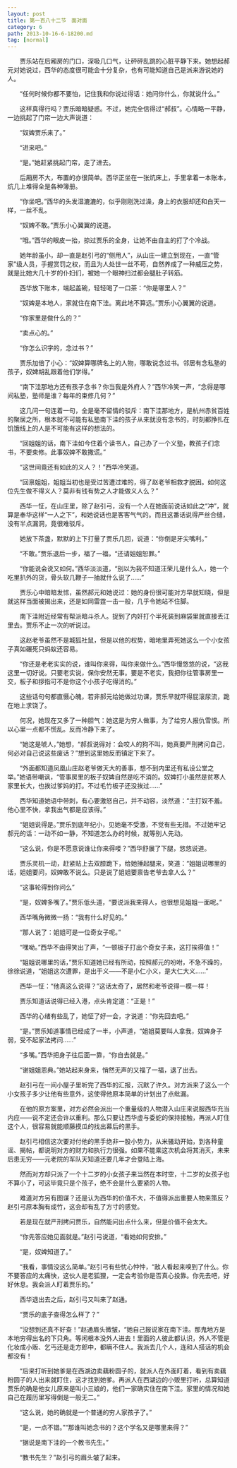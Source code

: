 ```yaml
---
layout: post
title: 第一百八十二节　面对面
category: 6
path: 2013-10-16-6-18200.md
tag: [normal]
---
```


　　贾乐站在后厢房的门口，深吸几口气，让砰砰乱跳的心脏平静下来。她想起郝元对她说过，西华的态度很可能会十分复杂，也有可能知道自己是派来游说她的人。

　　“任何时候你都不要怕，记住我和你说过得话：她问你什么，你就说什么。”

　　这样真得行吗？贾乐暗暗疑惑。不过，她完全信得过“郝叔”。心情略一平静，一边挑起了门帘一边大声说道：

　　“奴婢贾乐来了。”

　　“进来吧。”

　　“是。”她赶紧挑起门帘，走了进去。

　　后厢房不大，布置的亦很简单。西华正坐在一张炕床上，手里拿着一本账本，炕几上堆得全是各种簿册。

　　“你坐吧。”西华的头发湿漉漉的，似乎刚刚洗过澡，身上的衣服却还和白天一样，一丝不乱。

　　“奴婢不敢。”贾乐小心翼翼的说道。

　　“哦。”西华的眼皮一抬，掠过贾乐的全身，让她不由自主的打了个冷战。

　　她年龄虽小，却一直是赵引弓的“侧用人”，从山庄一建立到现在，一直“管家”级人员，手握赏罚之权，而且为人处世一丝不苟，自然养成了一种威压之势，就是比她大几十岁的仆妇们，被她一个眼神扫过都会腿肚子转筋。

　　西华放下账本，端起盖碗，轻轻喝了一口茶：“你是哪里人？”

　　“奴婢是本地人，家就住在南下洼。离此地不算远。”贾乐小心翼翼的说道。

　　“你家里是做什么的？”

　　“卖点心的。”

　　“你怎么识字的，念过书？”

　　贾乐加倍了小心：“奴婢算哪牌名上的人物，哪敢说念过书。邻居有念私塾的孩子，奴婢胡乱跟着他们学得。”

　　“南下洼那地方还有孩子念书？你当我是外府人？”西华冷笑一声，“念得是哪间私塾，塾师是谁？每年的束修几何？”

　　这几问一句连着一句，全是毫不留情的驳斥：南下洼那地方，是杭州赤贫百姓的聚居之所，根本就不可能有私塾南下洼的孩子从来就没有念书的，时刻都挣扎在饥饿线上的人是不可能有这样的想法的。

　　“回姐姐的话，南下洼如今住着个读书人，自己办了一个义塾，教孩子们念书，不要束修。此事奴婢不敢撒谎。”

　　“这世间竟还有如此的义人？！”西华冷笑道。

　　“回禀姐姐，姐姐当初也是受过苦遭过难的，得了赵老爷相救才脱困。如何这位先生做不得义人？莫非有钱有势之人才能做义人么？”

　　西华一怔，在山庄里，除了赵引弓，没有一个人在她面前说话如此之“冲”，就算是奉华这样“一人之下”，和她说话也是客客气气的。而且这番话说得严丝合缝，没有半点漏洞，竟很难驳斥。

　　她放下茶盏，默默的上下打量了贾乐几回，说道：“你倒是牙尖嘴利。”

　　“不敢。”贾乐退后一步，福了一福，“还请姐姐恕罪。”

　　“你能说会说又如何。”西华淡淡道，“别以为我不知道汪荣儿是什么人，她一个吃里扒外的货，骨头软几鞭子一抽就什么说了……”

　　贾乐心中暗暗发怵，虽然郝元和她说过：她的身份很可能对方早就知晓，但是就这样当面被揭出来，还是如同雷霆一击一般，几乎令她站不住脚。

　　南下洼附近经常有帮派暗斗杀人。捉到了内奸打个半死装到麻袋里就直接丢江里去。贾乐不止一次的听说过。

　　这赵老爷虽然不是城狐社鼠，但是以他的权势，暗地里弄死她这么一个小女孩子真如碾死只蚂蚁还容易。

　　“你还是老老实实的说，谁叫你来得，叫你来做什么。”西华慢悠悠的说，“这我这里一切好说。只要老实说，保你安然无事。要是不老实，我把你往管事房里一交，板子和拶指可不是你这个小孩子吃得消的。”

　　这些话句句都直慑心魄，若非郝元给她做过功课，贾乐早就吓得屁滚尿流，跪在地上求饶了。

　　何况，她现在又多了一种胆气：她这是为穷人做事，为了给穷人报仇雪恨。所以心里一点都不慌乱。反而冷静下来了。

　　“她这是唬人，”她想，“郝叔说得对：会咬人的狗不叫，她真要严刑拷问自己，何必对自己说这些废话？”想到这里她反而镇定下来了。

　　“外面都知道凤凰山庄赵老爷做天大的善事，想不到内里还有私设公堂之举。”她语带嘲讽，“管事房里的板子奴婢自然是吃不消的。奴婢打小虽然是贫寒人家里长大，也挨过爹妈的打。不过毛竹板子还没挨过……”

　　西华知道她语中带刺，有心要激怒自己，并不动容，淡然道：“主打奴不羞。他心里不快，拿我出气都是应该得。”

　　“姐姐说得是。”贾乐到底年纪小，见她毫不受激，不觉有些无措。不过她牢记郝元的话：一动不如一静，不知道怎么办的时候，就等别人先动。

　　“这么说，你是不愿意说谁让你来得喽？”西华舒展了下腿，悠悠说道。

　　贾乐灵机一动，赶紧贴上去双膝跪下，给她捶起腿来，笑道：“姐姐说哪里的话，姐姐要问，奴婢敢不说么。只是说了姐姐要禀告老爷去拿人么？”

　　“这事轮得到你问么”

　　“是，奴婢多嘴了。”贾乐低头道，“要说派我来得人，也很想见姐姐一面呢。”

　　西华嘴角微微一扬：“我有什么好见的。”

　　“那人说了：姐姐可是一位奇女子呢。”

　　“嘿呦。”西华不由得笑出了声，“一顿板子打出个奇女子来，这打挨得值！”

　　“姐姐说哪里的话，”贾乐知道她已经有所动，按照郝元的吩咐，不急不躁的，徐徐说道，“姐姐这次遭罪，是出于义――不是小仁小义，是大仁大义……”

　　西华一怔：“他真这么说得？”这话太奇了，居然和老爷说得一模一样！

　　贾乐知道话说得已经入港，点头肯定道：“正是！”

　　西华的心绪有些乱了，她怔了好一会，才说道：“你先回去吧。”

　　“是。”贾乐知道事情已经成了一半，小声道，“姐姐莫要叫人拿我，奴婢身子弱，受不起家法拷问……”

　　“多嘴。”西华把身子往后面一靠，“你自去就是。”

　　“谢姐姐恩典。”她站起来身来，悄然无声的又福了一福，退了出去。

　　赵引弓在一间小屋子里听完了西华的汇报，沉默了许久。对方派来了这么一个小女孩子多少让他有些意外，这使得他原本简单的计划出了点纰漏。

　　在他的原方案里，对方必然会派出一个重量级的人物潜入山庄来说服西华充当内应――说不定还会许以重利。那么只要让西华虚与委蛇的保持接触，再派人盯住这个人，很容易就能顺藤摸瓜的找出幕后的黑手。

　　赵引弓相信这次要对付他的黑手绝非一股小势力，从米骚动开始，到各种童谣、揭帖，都说明对方的财力和执行力很强。如果不能乘这次机会将其消灭，未来后患无穷――元老院的军队天知道还要几年才会登陆上海。

　　然而对方却只派了一个十二岁的小女孩子来当然在本时空，十二岁的女孩子也不算小了，可这毕竟只是个孩子，绝不会是什么要紧的人物。

　　难道对方另有图谋？还是认为西华的价值不大，不值得派出重要人物来策反？赵引弓原本胸有成竹，这会却有乱了方寸的感觉。

　　若是现在就严刑拷问贾乐，自然能问出点什么来，但是价值不会太大。

　　“你先答应她见面就是。”赵引弓说道，“看她如何安排。”

　　“是，奴婢知道了。”

　　“我看，事情没这么简单。”赵引弓有些忧心忡忡，“敌人看起来嗅到了什么。你不要答应的太痛快，这伙人是老狐狸，一定会考验你是否真心投靠。你先去吧，好好休息。我会派人盯着贾乐的。”

　　西华退出去之后，赵引弓又叫来了赵通。

　　“贾乐的底子查得怎么样了？”

　　“没想到还真不好查！”赵通眉头微皱，“她自己报说家在南下洼。那鬼地方是本地穷得出名的下只角。等闲根本没外人进去！里面的人彼此都认识，外人不管是化妆成小贩、乞丐还是走方郎中，都瞒不住人。我派去几个人，连和人搭话的机会都没有！

　　“后来打听到她爹是在西湖边卖藕粉圆子的，就派人在外面盯着，看到有卖藕粉圆子的人出来就盯住，这才找到她爹。再派人在西湖边的小贩里打听，总算知道贾乐的确是他女儿原来是叫小三娘的，他们一家确实住在南下洼。家里的情况和她自己在履历里写得倒是一般无二。”

　　“这么说，她的确就是一个普通的穷人家孩子了。”

　　“是，一点不错。”“那谁叫她念书的？这个学名又是哪里来得？”

　　“据说是南下洼的一个教书先生。”

　　“教书先生？”赵引弓的眉头皱了起来。
